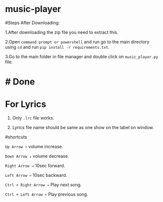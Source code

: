 # music-player

#Steps After Downloading:

1.After downloading the zip file you need to extract this.

2.Open `command prompt or powershell` and run go to the main directory using `cd` and run `pip install -r requirements.txt`.

3.Go to the main folder in file manager and double click on `music_player.py` file.


# # Done


# For Lyrics

1. Only `.lrc` file works.

2. Lyrics file name should be same as one show on the label on window.


#shortcuts 

`Up Arrow ↑`  volume increase.

`Down Arrow ↓`  volume decrease.

`Right Arrow →`  10sec forward.

`Left Arrow ←`  10sec backward.

`Ctrl + Right Arrow →`  Play next song.

`Ctrl + Left Arrow ←` Play previous song.
